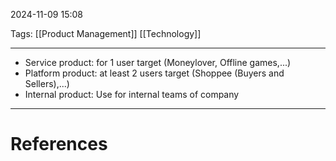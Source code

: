 2024-11-09 15:08

Tags: [[Product Management]] [[Technology]]

---

- Service product: for 1 user target (Moneylover, Offline games,...)
- Platform product: at least 2 users target (Shoppee (Buyers and Sellers),...)
- Internal product: Use for internal teams of company

---
# References